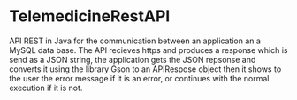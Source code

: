 # TelemedicineRestAPI

API REST in Java for the communication between an application an a MySQL data base.
The API recieves https and produces a response which is send as a JSON string, the application gets the JSON repsonse and converts it using the library Gson to an APIRespose object then it shows to the user the error message if it is an error, or continues with the normal execution if it is not.
